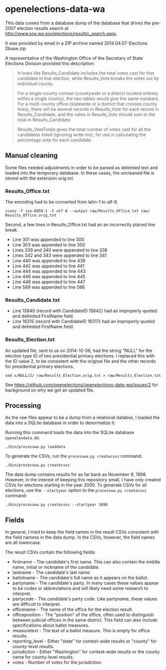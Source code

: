 # openelections-data-wa

This data comes from a database dump of the database that drives the pre-2007 election results search at http://www.sos.wa.gov/elections/results\_search.aspx.

It was provided by email in a ZIP archive named 2014.04.07-Elections Dbase.zip

A representative of the Washington Office of the Secretary of State Elections Division provided this description:
 
> It looks like Results\_Candidate includes the total votes cast for that candidate in that election, while Results\_Vote breaks the votes out by individual county.
> 
> For a single-county contest (countywide or a district located entirely within a single county), the two tables would give the same numbers.  For a multi-county office (statewide or a district that crosses county lines), there will be several records in Results\_Vote for each record in Results\_Candidate, and the votes in Results\_Vote should sum to the total in Results\_Candidate.
> 
> Results\_VoteTotals gives the total number of votes cast for all the candidates listed (ignoring write-ins), for use in calculating the percentage vote for each candidate.

## Manual cleaning 

Some files needed adjustments in order to be parsed as delimited text and loaded into the temporary database.  In these cases, the uncleaned file is stored with the extension *orig.txt*.

### Results\_Office.txt

The encoding had to be converted from latin-1 to utf-8.

```
iconv -f iso-8859-1 -t utf-8 --output raw/Results_Office.txt raw/
Results_Office.orig.txt

```

Second, a few lines in Results\_Office.txt had an an incorrectly placed line break.

* Line 301 was appended to line 300
* Line 303 was appended to line 302
* Lines 339 and 340 were appended to line 338
* Lines 342 and 343 were appended to line 341
* Line 440 was appended to line 439
* Line 442 was appended to line 441
* Line 444 was appended to line 443
* Line 446 was appended to line 445
* Line 448 was appended to line 447
* Line 589 was appended to line 588

### Results\_Candidate.txt

* Line 15840 (record with CandidateID 15842) had an improperly quoted and delimited FirstName field.
* Line 16315 (record with CandidateID 16317) had an improperly quoted and delimited FirstName field.

### Results\_Election.txt

An updated file, sent to us on 2014-10-06, had the string "NULL" for the election type ID of two presidential primary elections. I replaced this with the ID value 2, to be consistent with the original file and the other records for presidential primary elections.

```
sed s/NULL/2/ raw/Results_Election.orig.txt > raw/Results_Election.txt
```

See https://github.com/openelections/openelections-data-wa/issues/2 for background on why we got an updated file.

## Processing

As the raw files appear to be a dump from a relational databse, I loaded the data into a SQLite database in order to denormalize it.

Running this command loads the data into the SQLite database ``openelexdata.db``:

```
./bin/processwa.py loaddata
```

To generate the CSVs, run the ``processwa.py createcsvs`` command:

```
./bin/processwa.py createcsvs
```

The data dump contains results for as far back as November 8, 1898.  However, in the interest of keeping this repository small, I have only created CSVs for elections starting in the year 2000.  To generate CSVs for all elections, use the ``--startyear`` option to the ``processwa.py createcsvs`` command:

```
./bin/processwa.py createcsvs --startyear 1898
```

## Fields

In general, I tried to keep the field names in the result CSVs consistent with the field namess in the data dump.  In the CSVs, however, the field names are all lowercase.

The result CSVs contain the following fields:

* firstname - The candidate's first name. This can also contain the middle name, initial or nickname of the candidate.
* lastname - The candidate's last name.
* ballotname - The candidate's full name as it appears on the ballot.
* partyname - The candidate's party.  In many cases these values appear to be codes or abbreviations and will likely need some research to interpret.
* partycode - The candidate's party code.  Like partyname, these values are difficult to interpret.
* officename - The name of the office for the election result.
* officeposition - The "position" of the office, often used to distinguish between judicial offices in the same district.  This field can also include specifications about ballot measures.
* measuretext - The text of a ballot measure.  This is empty for office results.
* reporting_level - Either "state" for contest-wide results or "county" for county-level results.
* jurisdiction - Either "Washington" for contest-wide results or the county name for county-level results.
* votes - Number of votes for the jurisdiction.  
